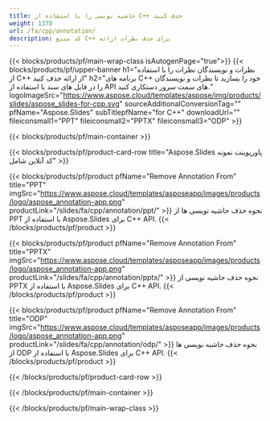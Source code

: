 ```yaml
---
title: حاشیه نویسی را با استفاده از C++ حذف کنید
weight: 1370
url: /fa/cpp/annotation/
description: کد منبع C++ برای حذف نظرات ارائه
---
```


{{< blocks/products/pf/main-wrap-class isAutogenPage="true">}}
{{< blocks/products/pf/upper-banner h1="نظرات و نویسندگان نظرات را با استفاده از C++ از ارائه حذف کنید" h2="برنامه های C++ خود را بسازید تا نظرات و نویسندگان را در فایل های سند با استفاده از API های سمت سرور دستکاری کنید." logoImageSrc="https://www.aspose.cloud/templates/aspose/img/products/slides/aspose_slides-for-cpp.svg" sourceAdditionalConversionTag="" pfName="Aspose.Slides" subTitlepfName="for C++" downloadUrl="" fileiconsmall1="PPT" fileiconsmall2="PPTX" fileiconsmall3="ODP" >}}

{{< blocks/products/pf/main-container >}}

{{< blocks/products/pf/product-card-row title="Aspose.Slides پاورپوینت نمونه کد آنلاین شامل" >}}

{{< blocks/products/pf/product pfName="Remove Annotation From" title="PPT" imgSrc="https://www.aspose.cloud/templates/asposeapp/images/products/logo/aspose_annotation-app.png" productLink="/slides/fa/cpp/annotation/ppt/" >}}
نحوه حذف حاشیه نویسی ها از PPT با استفاده از Aspose.Slides برای C++ API.
{{< /blocks/products/pf/product >}}

{{< blocks/products/pf/product pfName="Remove Annotation From" title="PPTX" imgSrc="https://www.aspose.cloud/templates/asposeapp/images/products/logo/aspose_annotation-app.png" productLink="/slides/fa/cpp/annotation/pptx/" >}}
نحوه حذف حاشیه نویسی از PPTX با استفاده از Aspose.Slides برای C++ API.
{{< /blocks/products/pf/product >}}

{{< blocks/products/pf/product pfName="Remove Annotation From" title="ODP" imgSrc="https://www.aspose.cloud/templates/asposeapp/images/products/logo/aspose_annotation-app.png" productLink="/slides/fa/cpp/annotation/odp/" >}}
نحوه حذف حاشیه نویسی ها از ODP با استفاده از Aspose.Slides برای C++ API.
{{< /blocks/products/pf/product >}}

{{< /blocks/products/pf/product-card-row >}}

{{< /blocks/products/pf/main-container >}}
    
{{< /blocks/products/pf/main-wrap-class >}}